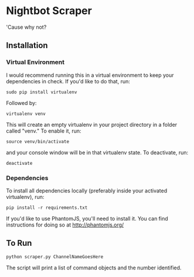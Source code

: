 # Nightbot Scraper
'Cause why not?

## Installation
### Virtual Environment
I would recommend running this in a virtual environment to keep your dependencies in check. If you'd like to do that, run:

```shell
sudo pip install virtualenv
```

Followed by:

```shell
virtualenv venv
```

This will create an empty virtualenv in your project directory in a folder called "venv." To enable it, run:

```shell
source venv/bin/activate
```

and your console window will be in that virtualenv state. To deactivate, run:

```shell
deactivate
```

### Dependencies
To install all dependencies locally (preferably inside your activated virtualenv), run:

```shell
pip install -r requirements.txt
```

If you'd like to use PhantomJS, you'll need to install it. You can find instructions for doing so at http://phantomjs.org/

## To Run
```shell
python scraper.py ChannelNameGoesHere
```

The script will print a list of command objects and the number identified.

